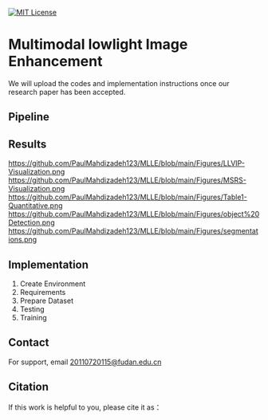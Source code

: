 


[![MIT License](https://img.shields.io/badge/License-MIT-green.svg)](https://choosealicense.com/licenses/mit/)



# Multimodal lowlight Image Enhancement

We will upload the codes and implementation instructions once our research paper has been accepted.

 

## Pipeline

## Results
https://github.com/PaulMahdizadeh123/MLLE/blob/main/Figures/LLVIP-Visualization.png
https://github.com/PaulMahdizadeh123/MLLE/blob/main/Figures/MSRS-Visualization.png
https://github.com/PaulMahdizadeh123/MLLE/blob/main/Figures/Table1-Quantitative.png
https://github.com/PaulMahdizadeh123/MLLE/blob/main/Figures/object%20Detection.png
https://github.com/PaulMahdizadeh123/MLLE/blob/main/Figures/segmentations.png

## Implementation 
1. Create Environment
2. Requirements
3. Prepare Dataset
4. Testing
5. Training

## Contact
For support, email 20110720115@fudan.edu.cn


## Citation
If this work is helpful to you, please cite it as：





